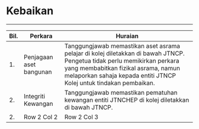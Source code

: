 # Kebaikan
---
| Bil.  | Perkara | Huraian |
|----|-------------------|----------|
| 1. |Penjagaan aset bangunan | Tanggungjawab memastikan aset asrama pelajar di kolej diletakkan di bawah JTNCP. Pengetua tidak perlu memikirkan perkara yang membabitkan fizikal asrama, namun melaporkan sahaja kepada entiti JTNCP Kolej untuk tindakan pembaikan. |
| 2. |Integriti Kewangan | Tanggungjawab memastikan pematuhan kewangan entiti JTNCHEP di kolej diletakkan di bawah JTNCP.  |
| 2. | Row 2 Col 2 | Row 2 Col 3 |

